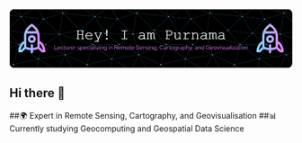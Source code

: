 ![GitHub Header Image](https://raw.githubusercontent.com/sylpurnama/sylpurnama/main/github-header-image.png)

## Hi there 👋

##🌍 Expert in Remote Sensing, Cartography, and Geovisualisation
##📊 Currently studying Geocomputing and Geospatial Data Science

<!--
**sylpurnama/sylpurnama** is a ✨ _special_ ✨ repository because its `README.md` (this file) appears on your GitHub profile.

Here are some ideas to get you started:

- 🔭 I’m currently working on ...
- 🌱 I’m currently learning ...
- 👯 I’m looking to collaborate on ...
- 🤔 I’m looking for help with ...
- 💬 Ask me about ...
- 📫 How to reach me: ...
- 😄 Pronouns: ...
- ⚡ Fun fact: ...
-->

